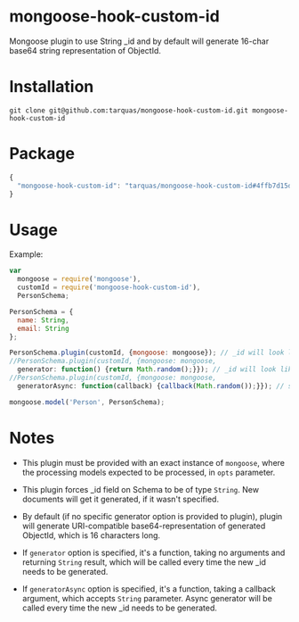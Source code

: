# mongoose-hook-custom-id
Mongoose plugin to use String _id and by default will generate 16-char base64 string representation of ObjectId.

# Installation
```shell
git clone git@github.com:tarquas/mongoose-hook-custom-id.git mongoose-hook-custom-id
```

# Package
```js
{
  "mongoose-hook-custom-id": "tarquas/mongoose-hook-custom-id#4ffb7d15d3"
}
```

# Usage

Example:

```js
var
  mongoose = require('mongoose'),
  customId = require('mongoose-hook-custom-id'),
  PersonSchema;

PersonSchema = {
  name: String,
  email: String
};

PersonSchema.plugin(customId, {mongoose: mongoose}); // _id will look like 'VQvnBImPTGAoqeVY'
//PersonSchema.plugin(customId, {mongoose: mongoose,
  generator: function() {return Math.random();}}); // _id will look like '0.45921047893352807'
//PersonSchema.plugin(customId, {mongoose: mongoose,
  generatorAsync: function(callback) {callback(Math.random());}}); // same as above, but using async generator

mongoose.model('Person', PersonSchema);
```

# Notes

* This plugin must be provided with an exact instance of `mongoose`, where the processing models expected to be processed, in `opts` parameter.

* This plugin forces _id field on Schema to be of type `String`. New documents will get it generated, if it wasn't specified.

* By default (if no specific generator option is provided to plugin), plugin will generate URI-compatible base64-representation of generated ObjectId, which is 16 characters long.

* If `generator` option is specified, it's a function, taking no arguments and returning `String` result, which will be called every time the new _id needs to be generated.

* If `generatorAsync` option is specified, it's a function, taking a callback argument, which accepts `String` parameter. Async generator will be called every time the new _id needs to be generated.
